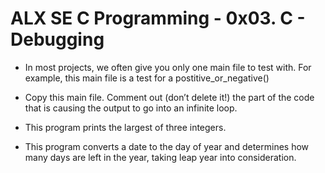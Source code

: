# ALX SE C Programming - 0x03. C - Debugging

* In most projects, we often give you only one main file to test with. For example, this main file is a test for a postitive_or_negative()

* Copy this main file. Comment out (don’t delete it!) the part of the code that is causing the output to go into an infinite loop.

* This program prints the largest of three integers.

* This program converts a date to the day of year and determines how many days are left in the year, taking leap year into consideration.
